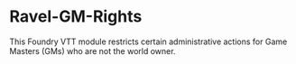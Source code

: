# Ravel-GM-Rights
This Foundry VTT module restricts certain administrative actions for Game Masters (GMs) who are not the world owner.
